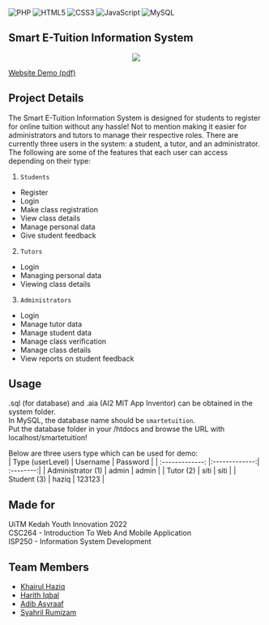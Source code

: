 ![PHP](https://img.shields.io/badge/php-%23777BB4.svg?style=for-the-badge&logo=php&logoColor=white)
![HTML5](https://img.shields.io/badge/html5-%23E34F26.svg?style=for-the-badge&logo=html5&logoColor=white)
![CSS3](https://img.shields.io/badge/css3-%231572B6.svg?style=for-the-badge&logo=css3&logoColor=white)
![JavaScript](https://img.shields.io/badge/javascript-%23323330.svg?style=for-the-badge&logo=javascript&logoColor=%23F7DF1E)
![MySQL](https://img.shields.io/badge/mysql-%2300f.svg?style=for-the-badge&logo=mysql&logoColor=white)

## Smart E-Tuition Information System

<p align="center">
  <img src="https://cdn.discordapp.com/attachments/966509177319063632/996631813185339392/Poster_Smart_E-Tuition2.png">
</p>

<a href='/documentation/Website Demo Smart E-Tuition.pdf'>
Website Demo (pdf)
</a>

## Project Details
The Smart E-Tuition Information System is designed for students to register for online tuition without any hassle! Not to mention making it easier for administrators and tutors to manage their respective roles. There are currently three users in the system: a student, a tutor, and an administrator. The following are some of the features that each user can access depending on their type:
1. `Students`
* Register
* Login
* Make class registration
* View class details
* Manage personal data
* Give student feedback

2. `Tutors`
* Login
* Managing personal data
* Viewing class details


3. `Administrators`
* Login 
* Manage tutor data
* Manage student data
* Manage class verification
* Manage class details
* View reports on student feedback


## Usage
.sql (for database) and .aia (AI2 MIT App Inventor) can be obtained in the system folder.<br>
In MySQL, the database name should be `smartetuition`.<br>
Put the database folder in your /htdocs and browse the URL with localhost/smartetuition!

Below are three users type which can be used for demo:<br>
| Type (userLevel)          | Username      | Password |
| :-------------: |:-------------:| :--------:|
| Administrator (1) | admin         | admin    |
| Tutor (2)        | siti          | siti     |
| Student (3)      | haziq         | 123123   |

## Made for 
UiTM Kedah Youth Innovation 2022 <br>
CSC264 - Introduction To Web And Mobile Application <br>
ISP250 - Information System Development

## Team Members
* [Khairul Haziq](https://github.com/Kyziq)
* [Harith Iqbal](https://github.com/mishumiyamizu)
* [Adib Asyraaf](https://github.com/lildibbb)
* [Syahril Rumizam](https://github.com/reason61)


